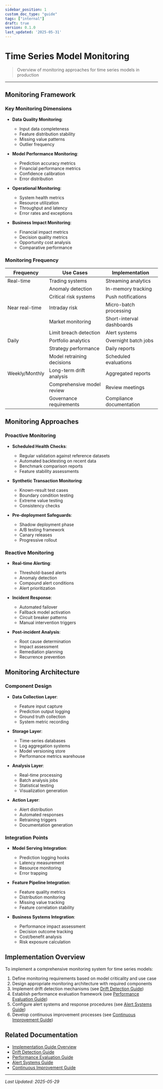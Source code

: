 ```yaml
---
sidebar_position: 1
custom_doc_type: "guide"
tags: ["internal"]
draft: true
version: 0.1.0
last_updated: '2025-05-31'
---
```


# Time Series Model Monitoring

> Overview of monitoring approaches for time series models in production

---

## Monitoring Framework

### Key Monitoring Dimensions

* **Data Quality Monitoring**:
  * Input data completeness
  * Feature distribution stability
  * Missing value patterns
  * Outlier frequency

* **Model Performance Monitoring**:
  * Prediction accuracy metrics
  * Financial performance metrics
  * Confidence calibration
  * Error distribution

* **Operational Monitoring**:
  * System health metrics
  * Resource utilization
  * Throughput and latency
  * Error rates and exceptions

* **Business Impact Monitoring**:
  * Financial impact metrics
  * Decision quality metrics
  * Opportunity cost analysis
  * Comparative performance

### Monitoring Frequency

| Frequency | Use Cases | Implementation |
|-----------|-----------|----------------|
| Real-time | Trading systems | Streaming analytics |
|           | Anomaly detection | In-memory tracking |
|           | Critical risk systems | Push notifications |
| Near real-time | Intraday risk | Micro-batch processing |
|               | Market monitoring | Short-interval dashboards |
|               | Limit breach detection | Alert systems |
| Daily | Portfolio analytics | Overnight batch jobs |
|       | Strategy performance | Daily reports |
|       | Model retraining decisions | Scheduled evaluations |
| Weekly/Monthly | Long-term drift analysis | Aggregated reports |
|                | Comprehensive model review | Review meetings |
|                | Governance requirements | Compliance documentation |

## Monitoring Approaches

### Proactive Monitoring

* **Scheduled Health Checks**:
  * Regular validation against reference datasets
  * Automated backtesting on recent data
  * Benchmark comparison reports
  * Feature stability assessments

* **Synthetic Transaction Monitoring**:
  * Known-result test cases
  * Boundary condition testing
  * Extreme value testing
  * Consistency checks

* **Pre-deployment Safeguards**:
  * Shadow deployment phase
  * A/B testing framework
  * Canary releases
  * Progressive rollout

### Reactive Monitoring

* **Real-time Alerting**:
  * Threshold-based alerts
  * Anomaly detection
  * Compound alert conditions
  * Alert prioritization

* **Incident Response**:
  * Automated failover
  * Fallback model activation
  * Circuit breaker patterns
  * Manual intervention triggers

* **Post-incident Analysis**:
  * Root cause determination
  * Impact assessment
  * Remediation planning
  * Recurrence prevention

## Monitoring Architecture

### Component Design

* **Data Collection Layer**:
  * Feature input capture
  * Prediction output logging
  * Ground truth collection
  * System metric recording

* **Storage Layer**:
  * Time-series databases
  * Log aggregation systems
  * Model versioning store
  * Performance metrics warehouse

* **Analysis Layer**:
  * Real-time processing
  * Batch analysis jobs
  * Statistical testing
  * Visualization generation

* **Action Layer**:
  * Alert distribution
  * Automated responses
  * Retraining triggers
  * Documentation generation

### Integration Points

* **Model Serving Integration**:
  * Prediction logging hooks
  * Latency measurement
  * Resource monitoring
  * Error trapping

* **Feature Pipeline Integration**:
  * Feature quality metrics
  * Distribution monitoring
  * Missing value tracking
  * Feature correlation stability

* **Business Systems Integration**:
  * Performance impact assessment
  * Decision outcome tracking
  * Cost/benefit analysis
  * Risk exposure calculation

## Implementation Overview

To implement a comprehensive monitoring system for time series models:

1. Define monitoring requirements based on model criticality and use case
2. Design appropriate monitoring architecture with required components
3. Implement drift detection mechanisms (see [Drift Detection Guide](./ts-implementation-monitoring-drift.md))
4. Establish performance evaluation framework (see [Performance Evaluation Guide](./ts-implementation-monitoring-performance.md))
5. Configure alert systems and response procedures (see [Alert Systems Guide](./ts-implementation-monitoring-alerts.md))
6. Develop continuous improvement processes (see [Continuous Improvement Guide](./ts-implementation-monitoring-improvement.md))

## Related Documentation

* [Implementation Guide Overview](../ts-implementation.md)
* [Drift Detection Guide](./ts-implementation-monitoring-drift.md)
* [Performance Evaluation Guide](./ts-implementation-monitoring-performance.md)
* [Alert Systems Guide](./ts-implementation-monitoring-alerts.md)
* [Continuous Improvement Guide](./ts-implementation-monitoring-improvement.md)

---

*Last Updated: 2025-05-29*